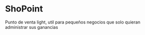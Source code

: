 # ShoPoint
Punto de venta light, util para pequeños negocios que solo quieran administrar sus ganancias
